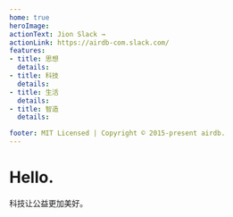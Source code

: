 ```yaml
---
home: true
heroImage:
actionText: Jion Slack →
actionLink: https://airdb-com.slack.com/
features:
- title: 思想
  details:
- title: 科技
  details:
- title: 生活
  details:
- title: 智造
  details:

footer: MIT Licensed | Copyright © 2015-present airdb.
---
```


# Hello.

科技让公益更加美好。
